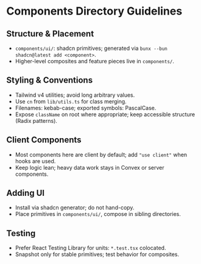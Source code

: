 # Components Directory Guidelines

## Structure & Placement
- `components/ui/`: shadcn primitives; generated via `bunx --bun shadcn@latest add <component>`.
- Higher-level composites and feature pieces live in `components/`.

## Styling & Conventions
- Tailwind v4 utilities; avoid long arbitrary values.
- Use `cn` from `lib/utils.ts` for class merging.
- Filenames: kebab-case; exported symbols: PascalCase.
- Expose `className` on root where appropriate; keep accessible structure (Radix patterns).

## Client Components
- Most components here are client by default; add `"use client"` when hooks are used.
- Keep logic lean; heavy data work stays in Convex or server components.

## Adding UI
- Install via shadcn generator; do not hand-copy.
- Place primitives in `components/ui/`, compose in sibling directories.

## Testing
- Prefer React Testing Library for units: `*.test.tsx` colocated.
- Snapshot only for stable primitives; test behavior for composites.
